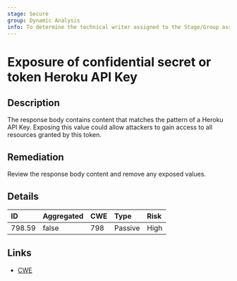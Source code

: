```yaml
---
stage: Secure
group: Dynamic Analysis
info: To determine the technical writer assigned to the Stage/Group associated with this page, see https://handbook.gitlab.com/handbook/product/ux/technical-writing/#assignments
---
```


# Exposure of confidential secret or token Heroku API Key

## Description

The response body contains content that matches the pattern of a Heroku API Key.
Exposing this value could allow attackers to gain access to all resources granted by this token.

## Remediation

Review the response body content and remove any exposed values.

## Details

| ID | Aggregated | CWE | Type | Risk |
|:---|:--------|:--------|:--------|:--------|
| 798.59 | false | 798 | Passive | High |

## Links

- [CWE](https://cwe.mitre.org/data/definitions/798.html)
